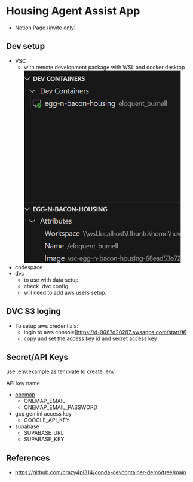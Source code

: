 # Housing Agent Assist App

- [Notion Page (invite only)](https://www.notion.so/Housing-Agents-App-0c4bdd40940542b2bcd366207428e517?pvs=4)


## Dev setup

- VSC
    - with remote development package with WSL and docker desktop
    ![alt text](image.png)
- codespace
- dvc
    - to use with data setup
    - check .dvc config
    - will need to add aws users setup.


## DVC S3 loging
- To setup aws credentials:
    - login to aws console[https://d-9067d20287.awsapps.com/start/#]
    - copy and set the access key id and secret access key

## Secret/API Keys
use .env.example as template to create .env.

API key name
- [onemap](https://www.onemap.gov.sg/apidocs/register)
    - ONEMAP_EMAIL
    - ONEMAP_EMAIL_PASSWORD
- gcp gemini access key
    - GOOGLE_API_KEY
- supabase
    - SUPABASE_URL
    - SUPABASE_KEY

## References

- https://github.com/crazy4pi314/conda-devcontainer-demo/tree/main